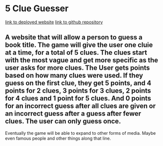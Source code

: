 # 5 Clue Guesser

[link to deployed website]() 
[link to github repository](https://github.com/phoebeireland/5clue_guessergame) 

## A website that will allow a person to guess a book title. The game will give the user one cluie at a time, for a total of 5 clues. The clues start with the most vague and get more specific as the user asks for more clues. The User gets points based on how many clues were used. If they guess on the first clue, they get 5 points, and 4 points for 2 clues, 3 points for 3 clues, 2 points for 4 clues and 1 point for 5 clues. And 0 points for an incorrect guess after all clues are given or an incorrect guess after a guess after fewer clues. The user can only guess once. 

Eventually the game will be able to expand to other forms of media. Maybe even famous people and other things along that line. 